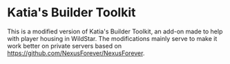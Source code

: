 # Katia's Builder Toolkit
This is a modified version of Katia's Builder Toolkit, an add-on made to help with player housing in WildStar. The modifications mainly serve to make it work better on private servers based on https://github.com/NexusForever/NexusForever.
